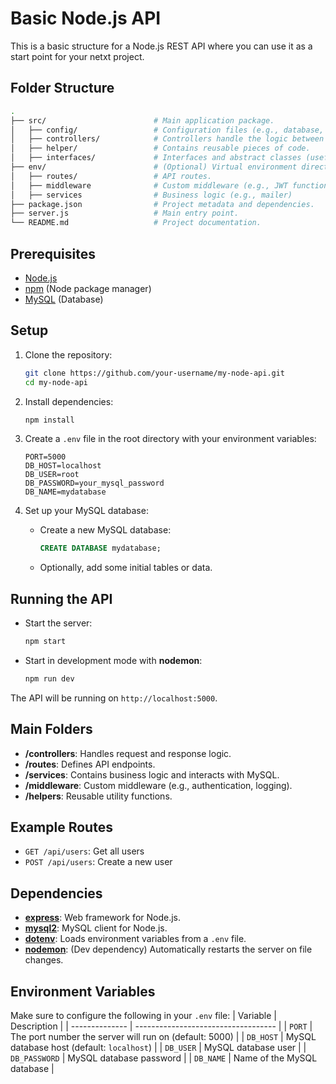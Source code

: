 # Basic Node.js API
This is a basic structure for a Node.js REST API where you can use it as a start point for your netxt project.

## Folder Structure
```bash
.
├── src/                        # Main application package.
│   ├── config/                 # Configuration files (e.g., database, constants)
│   ├── controllers/            # Controllers handle the logic between views and core.
│   ├── helper/                 # Contains reusable pieces of code.
│   ├── interfaces/             # Interfaces and abstract classes (useful for design patterns)
├── env/                        # (Optional) Virtual environment directory
│   ├── routes/                 # API routes.
│   ├── middleware              # Custom middleware (e.g., JWT functions)
│   ├── services                # Business logic (e.g., mailer)
├── package.json                # Project metadata and dependencies.
├── server.js                   # Main entry point.
└── README.md                   # Project documentation.
```

## Prerequisites
- [Node.js](https://nodejs.org/)
- [npm](https://www.npmjs.com/) (Node package manager)
- [MySQL](https://www.mysql.com/) (Database)

## Setup
1. Clone the repository:
    ```bash
    git clone https://github.com/your-username/my-node-api.git
    cd my-node-api
    ```
2. Install dependencies:
    ```bash
    npm install
    ```
3. Create a `.env` file in the root directory with your environment variables:
    ```
    PORT=5000
    DB_HOST=localhost
    DB_USER=root
    DB_PASSWORD=your_mysql_password
    DB_NAME=mydatabase
    ```
4. Set up your MySQL database:
    - Create a new MySQL database:

        ```sql
        CREATE DATABASE mydatabase;
        ```
    - Optionally, add some initial tables or data.

## Running the API
- Start the server:
    ```bash
    npm start
    ```
- Start in development mode with **nodemon**:
    ```bash
    npm run dev
    ```
The API will be running on `http://localhost:5000`.

## Main Folders
- **/controllers**: Handles request and response logic.
- **/routes**: Defines API endpoints.
- **/services**: Contains business logic and interacts with MySQL.
- **/middleware**: Custom middleware (e.g., authentication, logging).
- **/helpers**: Reusable utility functions.

## Example Routes
- `GET /api/users`: Get all users
- `POST /api/users`: Create a new user

## Dependencies
- **[express](https://expressjs.com/)**: Web framework for Node.js.
- **[mysql2](https://www.npmjs.com/package/mysql2)**: MySQL client for Node.js.
- **[dotenv](https://www.npmjs.com/package/dotenv)**: Loads environment variables from a `.env` file.
- **[nodemon](https://nodemon.io/)**: (Dev dependency) Automatically restarts the server on file changes.

## Environment Variables
Make sure to configure the following in your `.env` file:
| Variable       | Description                         |
| -------------- | ----------------------------------- |
| `PORT`         | The port number the server will run on (default: 5000) |
| `DB_HOST`      | MySQL database host (default: `localhost`) |
| `DB_USER`      | MySQL database user |
| `DB_PASSWORD`  | MySQL database password |
| `DB_NAME`      | Name of the MySQL database |
